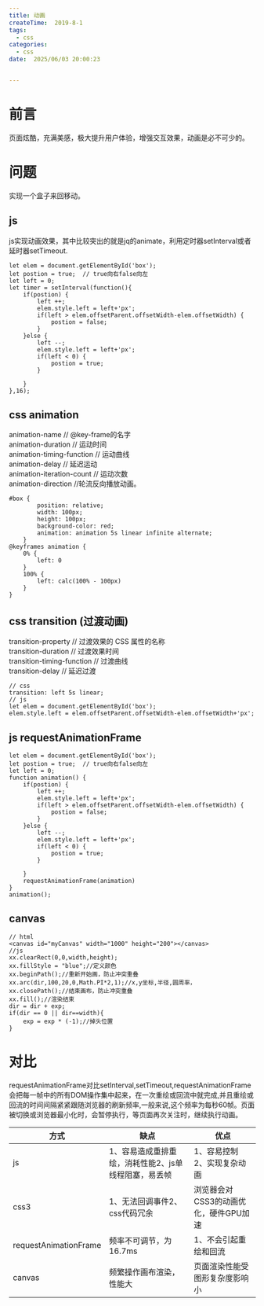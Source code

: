 ```yaml
---
title: 动画
createTime:  2019-8-1
tags:
  - css
categories:
  - css
date:  2025/06/03 20:00:23


---
```

# 前言
页面炫酷，充满美感，极大提升用户体验，增强交互效果，动画是必不可少的。

# 问题
实现一个盒子来回移动。

## js
js实现动画效果，其中比较突出的就是jq的animate，利用定时器setInterval或者延时器setTimeout.

```
let elem = document.getElementById('box');
let postion = true;  // true向右false向左
let left = 0;
let timer = setInterval(function(){ 
    if(postion) {
        left ++;
        elem.style.left = left+'px';
        if(left > elem.offsetParent.offsetWidth-elem.offsetWidth) {
            postion = false;
        }
    }else {
        left --;
        elem.style.left = left+'px';
        if(left < 0) {
            postion = true;
        }
    
    }
},16);
```

## css animation

animation-name // @key-frame的名字</br>
animation-duration // 运动时间</br>
animation-timing-function // 运动曲线</br>
animation-delay  // 延迟运动</br>
animation-iteration-count // 运动次数</br>
animation-direction //轮流反向播放动画。</br>

```
#box {
        position: relative;
        width: 100px;
        height: 100px;
        background-color: red;
        animation: animation 5s linear infinite alternate;
    }
@keyframes animation {
    0% {
        left: 0
    }
    100% {
        left: calc(100% - 100px)
    }
}
```

## css transition (过渡动画)
transition-property // 过渡效果的 CSS 属性的名称</br>
transition-duration // 过渡效果时间</br>
transition-timing-function // 过渡曲线 </br>
transition-delay // 延迟过渡</br>

```
// css
transition: left 5s linear;
// js
let elem = document.getElementById('box');
elem.style.left = elem.offsetParent.offsetWidth-elem.offsetWidth+'px';
```

## js requestAnimationFrame

```
let elem = document.getElementById('box');
let postion = true;  // true向右false向左
let left = 0;
function animation() {
    if(postion) {
        left ++;
        elem.style.left = left+'px';
        if(left > elem.offsetParent.offsetWidth-elem.offsetWidth) {
            postion = false;
        }
    }else {
        left --;
        elem.style.left = left+'px';
        if(left < 0) {
            postion = true;
        }
    
    }
    requestAnimationFrame(animation)
}
animation();
```
## canvas

```
// html
<canvas id="myCanvas" width="1000" height="200"></canvas>
//js
xx.clearRect(0,0,width,height);
xx.fillStyle = "blue";//定义颜色
xx.beginPath();//重新开始画，防止冲突重叠
xx.arc(dir,100,20,0,Math.PI*2,1);//x,y坐标,半径,圆周率，
xx.closePath();//结束画布，防止冲突重叠
xx.fill();//渲染结束
dir = dir + exp;
if(dir == 0 || dir==width){
    exp = exp * (-1);//掉头位置
}
```

# 对比
requestAnimationFrame对比setInterval,setTimeout,requestAnimationFrame 会把每一帧中的所有DOM操作集中起来，在一次重绘或回流中就完成,并且重绘或回流的时间间隔紧紧跟随浏览器的刷新频率,一般来说,这个频率为每秒60帧。页面被切换或浏览器最小化时，会暂停执行，等页面再次关注时，继续执行动画。

| 方式 | 缺点 | 优点 |
| ------ | ------ | ------ |
| js | 1、容易造成重排重绘，消耗性能2、js单线程阻塞，易丢帧 | 1、容易控制 2、实现复杂动画|
| css3 | 1、无法回调事件2、css代码冗余 | 浏览器会对CSS3的动画优化，硬件GPU加速 |
| requestAnimationFrame | 频率不可调节，为16.7ms | 1、不会引起重绘和回流 |
| canvas | 频繁操作画布渲染，性能大 |页面渲染性能受图形复杂度影响小 |
